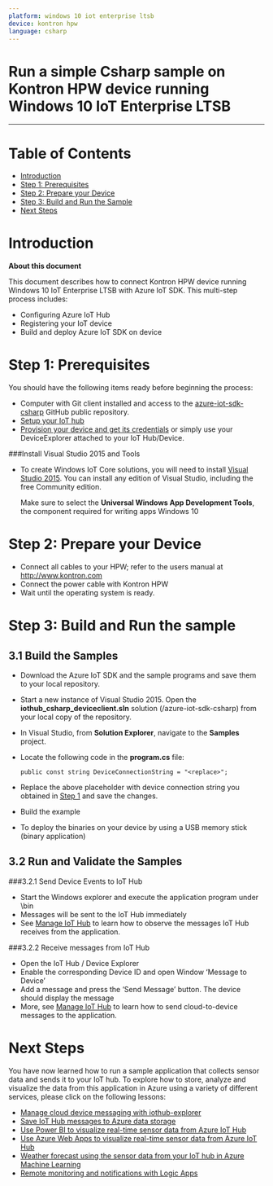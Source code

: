 ```yaml
---
platform: windows 10 iot enterprise ltsb
device: kontron hpw
language: csharp
---
```


Run a simple Csharp sample on Kontron HPW device running Windows 10 IoT Enterprise LTSB
===
---

# Table of Contents

-   [Introduction](#Introduction)
-   [Step 1: Prerequisites](#Prerequisites)
-   [Step 2: Prepare your Device](#PrepareDevice)
-   [Step 3: Build and Run the Sample](#Build)
-   [Next Steps](#NextSteps)

<a name="Introduction"></a>
# Introduction

**About this document**

This document describes how to connect Kontron HPW device running Windows 10 IoT Enterprise LTSB with Azure IoT SDK. This multi-step process includes:
-   Configuring Azure IoT Hub
-   Registering your IoT device
-   Build and deploy Azure IoT SDK on device

<a name="Prerequisites"></a>
# Step 1: Prerequisites

You should have the following items ready before beginning the process:

-   Computer with Git client installed and access to the [azure-iot-sdk-csharp](https://github.com/Azure/azure-iot-sdk-csharp) GitHub public repository.
-   [Setup your IoT hub][lnk-setup-iot-hub]
-   [Provision your device and get its credentials][lnk-manage-iot-hub] or simply use your DeviceExplorer attached to your IoT Hub/Device.

###Install Visual Studio 2015 and Tools

-   To create Windows IoT Core solutions, you will need to install [Visual Studio 2015](https://www.visualstudio.com/en-us/products/vs-2015-product-editions.aspx). You can install any edition of Visual Studio, including the free Community edition.

    Make sure to select the **Universal Windows App Development Tools**, the component required for writing apps Windows 10

<a name="PrepareDevice"></a>
# Step 2: Prepare your Device

-   Connect all cables to your HPW; refer to the users manual at <http://www.kontron.com>
-   Connect the power cable with Kontron HPW
-   Wait until the operating system is ready.

<a name="Build"></a>
# Step 3: Build and Run the sample

## 3.1 Build the Samples

-   Download the Azure IoT SDK and the sample programs and save them to your local repository.
-   Start a new instance of Visual Studio 2015. Open the **iothub\_csharp\_deviceclient.sln** solution (/azure-iot-sdk-csharp) from your local copy of the repository.
-   In Visual Studio, from **Solution Explorer**, navigate to the **Samples** project.
-   Locate the following code in the **program.cs** file:

        public const string DeviceConnectionString = "<replace>";

-   Replace the above placeholder with device connection string you obtained in [Step 1](#Prerequisites) and save the changes.
-   Build the example
-   To deploy the binaries on your device by using a USB memory stick (binary application)

## 3.2 Run and Validate the Samples 
###3.2.1 Send Device Events to IoT Hub

-   Start the Windows explorer and execute the application program under \bin
-   Messages will be sent to the IoT Hub immediately
-   See [Manage IoT Hub][lnk-manage-iot-hub] to learn how to observe the messages IoT Hub receives from the application.

###3.2.2 Receive messages from IoT Hub

-   Open the IoT Hub / Device Explorer
-   Enable the corresponding Device ID and open Window ‘Message to Device’
-   Add a message and press the ‘Send Message’ button. The device should display the message
-   More, see [Manage IoT Hub][lnk-manage-iot-hub] to learn how to send cloud-to-device messages to the application.

<a name="NextSteps"></a>
# Next Steps

You have now learned how to run a sample application that collects sensor data and sends it to your IoT hub. To explore how to store, analyze and visualize the data from this application in Azure using a variety of different services, please click on the following lessons:

-   [Manage cloud device messaging with iothub-explorer]
-   [Save IoT Hub messages to Azure data storage]
-   [Use Power BI to visualize real-time sensor data from Azure IoT Hub]
-   [Use Azure Web Apps to visualize real-time sensor data from Azure IoT Hub]
-   [Weather forecast using the sensor data from your IoT hub in Azure Machine Learning]
-   [Remote monitoring and notifications with Logic Apps]   

[Manage cloud device messaging with iothub-explorer]: https://docs.microsoft.com/en-us/azure/iot-hub/iot-hub-explorer-cloud-device-messaging
[Save IoT Hub messages to Azure data storage]: https://docs.microsoft.com/en-us/azure/iot-hub/iot-hub-store-data-in-azure-table-storage
[Use Power BI to visualize real-time sensor data from Azure IoT Hub]: https://docs.microsoft.com/en-us/azure/iot-hub/iot-hub-live-data-visualization-in-power-bi
[Use Azure Web Apps to visualize real-time sensor data from Azure IoT Hub]: https://docs.microsoft.com/en-us/azure/iot-hub/iot-hub-live-data-visualization-in-web-apps
[Weather forecast using the sensor data from your IoT hub in Azure Machine Learning]: https://docs.microsoft.com/en-us/azure/iot-hub/iot-hub-weather-forecast-machine-learning
[Remote monitoring and notifications with Logic Apps]: https://docs.microsoft.com/en-us/azure/iot-hub/iot-hub-monitoring-notifications-with-azure-logic-apps
[setup-devbox-windows]: https://github.com/Azure/azure-iot-sdk-c/blob/master/doc/devbox_setup.md
[lnk-setup-iot-hub]: ../setup_iothub.md
[lnk-manage-iot-hub]: ../manage_iot_hub.md
